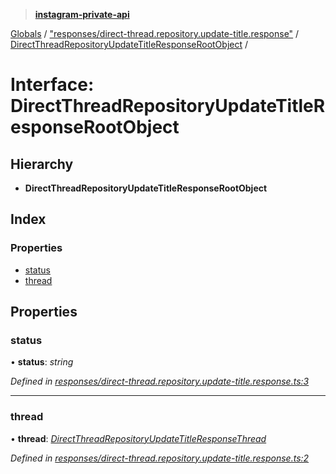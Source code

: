 > **[instagram-private-api](../README.md)**

[Globals](../globals.md) / ["responses/direct-thread.repository.update-title.response"](../modules/_responses_direct_thread_repository_update_title_response_.md) / [DirectThreadRepositoryUpdateTitleResponseRootObject](_responses_direct_thread_repository_update_title_response_.directthreadrepositoryupdatetitleresponserootobject.md) /

# Interface: DirectThreadRepositoryUpdateTitleResponseRootObject

## Hierarchy

* **DirectThreadRepositoryUpdateTitleResponseRootObject**

## Index

### Properties

* [status](_responses_direct_thread_repository_update_title_response_.directthreadrepositoryupdatetitleresponserootobject.md#status)
* [thread](_responses_direct_thread_repository_update_title_response_.directthreadrepositoryupdatetitleresponserootobject.md#thread)

## Properties

###  status

• **status**: *string*

*Defined in [responses/direct-thread.repository.update-title.response.ts:3](https://github.com/Nerixyz/instagram-private-api/blob/e5037ee/src/responses/direct-thread.repository.update-title.response.ts#L3)*

___

###  thread

• **thread**: *[DirectThreadRepositoryUpdateTitleResponseThread](_responses_direct_thread_repository_update_title_response_.directthreadrepositoryupdatetitleresponsethread.md)*

*Defined in [responses/direct-thread.repository.update-title.response.ts:2](https://github.com/Nerixyz/instagram-private-api/blob/e5037ee/src/responses/direct-thread.repository.update-title.response.ts#L2)*